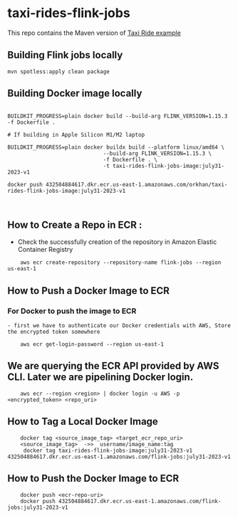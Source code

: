 # taxi-rides-flink-jobs

This repo contains the Maven version of [Taxi Ride example](https://github.com/ververica/flink-training)

## Building Flink jobs locally

```shell
mvn spotless:apply clean package
```

## Building Docker image locally

```shell

BUILDKIT_PROGRESS=plain docker build --build-arg FLINK_VERSION=1.15.3 -f Dockerfile .

# If building in Apple Silicon M1/M2 laptop

BUILDKIT_PROGRESS=plain docker buildx build --platform linux/amd64 \
                              --build-arg FLINK_VERSION=1.15.3 \
                              -f Dockerfile . \
                              -t taxi-rides-flink-jobs-image:july31-2023-v1
                              
docker push 432504884617.dkr.ecr.us-east-1.amazonaws.com/orkhan/taxi-rides-flink-jobs-image:july31-2023-v1



```

## How to Create a Repo in ECR : 
 - Check the successfully creation of the repository in Amazon Elastic Container Registry
```agsl
    aws ecr create-repository --repository-name flink-jobs --region us-east-1
```

## How to Push a Docker Image to ECR

### For Docker to push the image to ECR
    - first we have to authenticate our Docker credentials with AWS, Store the encrypted token somewhere
```agsl
    aws ecr get-login-password --region us-east-1
```

## We are querying the ECR API provided by AWS CLI. Later we are pipelining Docker login.
```agsl
    aws ecr --region <region> | docker login -u AWS -p <encrypted_token> <repo_uri>
```

## How to Tag a Local Docker Image
```agsl
    docker tag <source_image_tag> <target_ecr_repo_uri>
    <source_image_tag>  ->>  username/image_name:tag
     docker tag taxi-rides-flink-jobs-image:july31-2023-v1 432504884617.dkr.ecr.us-east-1.amazonaws.com/flink-jobs:july31-2023-v1
```

## How to Push the Docker Image to ECR
```agsl
    docker push <ecr-repo-uri>
    docker push 432504884617.dkr.ecr.us-east-1.amazonaws.com/flink-jobs:july31-2023-v1
```